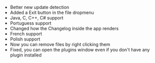 
- Better new update detection
- Added a Exit button in the file dropmenu
- Java, C, C++, C# support
- Portuguess support
- Changed how the Changelog inside the app renders
- French support
- Polish support
- Now you can remove files by right clicking them
- Fixed, you can open the plugins window even if you don't have any plugin installed


